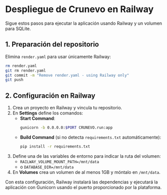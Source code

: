 # Despliegue de Crunevo en Railway

Sigue estos pasos para ejecutar la aplicación usando Railway y un volumen para SQLite.

## 1. Preparación del repositorio

Elimina `render.yaml` para usar únicamente Railway:

```bash
rm render.yaml
git rm render.yaml
git commit -m "Remove render.yaml - using Railway only"
git push
```

## 2. Configuración en Railway

1. Crea un proyecto en Railway y vincula tu repositorio.
2. En **Settings** define los comandos:
   - **Start Command**:
     ```bash
     gunicorn -b 0.0.0.0:$PORT CRUNEVO.run:app
     ```
   - **Build Command** (si no detecta `requirements.txt` automáticamente):
     ```bash
     pip install -r requirements.txt
     ```
3. Define una de las variables de entorno para indicar la ruta del volumen:
   - `RAILWAY_VOLUME_MOUNT_PATH=/mnt/data`
   - o `DATABASE_DIR=/mnt/data`
4. En **Volumes** crea un volumen de al menos 1GB y móntalo en `/mnt/data`.

Con esta configuración, Railway instalará las dependencias y ejecutará la aplicación con Gunicorn usando el puerto proporcionado por la plataforma.
